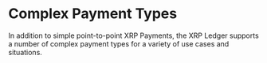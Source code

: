 # Complex Payment Types

In addition to simple point-to-point XRP Payments, the XRP Ledger supports a number of complex payment types for a variety of use cases and situations.
